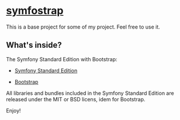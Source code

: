 [symfostrap](https://github.com/mehdichaouch/symfostrap)
========================================================

This is a base project for some of my project. Feel free to use it.

What's inside?
--------------

The Symfony Standard Edition with Bootstrap:

  * [Symfony Standard Edition](https://github.com/symfony/symfony)

  * [Bootstrap](https://github.com/twbs/bootstrap)

All libraries and bundles included in the Symfony Standard Edition are
released under the MIT or BSD licens, idem for Bootstrap.

Enjoy!
